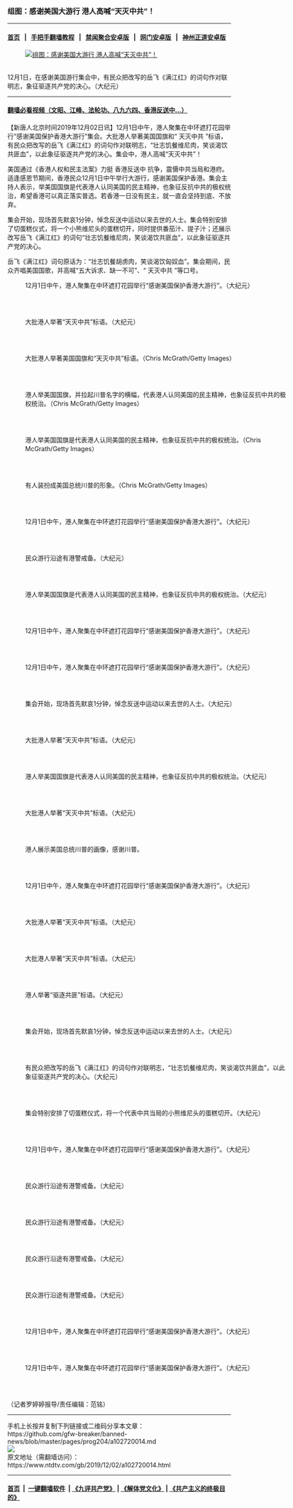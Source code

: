 ### 组图：感谢美国大游行 港人高喊“天灭中共”！
------------------------

#### [首页](https://github.com/gfw-breaker/banned-news/blob/master/README.md) &nbsp;&nbsp;|&nbsp;&nbsp; [手把手翻墙教程](https://github.com/gfw-breaker/guides/wiki) &nbsp;&nbsp;|&nbsp;&nbsp; [禁闻聚合安卓版](https://github.com/gfw-breaker/bn-android) &nbsp;&nbsp;|&nbsp;&nbsp; [网门安卓版](https://github.com/oGate2/oGate) &nbsp;&nbsp;|&nbsp;&nbsp; [神州正道安卓版](https://github.com/SzzdOgate/update) 



<div><div class="featured_image">
 <a href="https://i.ntdtv.com/assets/uploads/2019/12/photo6276100341321804219.jpg" target="_blank">
  <figure>
   <img alt="组图：感谢美国大游行 港人高喊“天灭中共”！" src="https://i.ntdtv.com/assets/uploads/2019/12/photo6276100341321804219-800x450.jpg"/>
  </figure><br/>
 </a>
 <span class="caption">
  12月1日，在感谢美国游行集会中，有民众把改写的岳飞《满江红》的词句作对联明志，象征驱逐共产党的决心。（大纪元）
 </span>
</div>
</div><hr/>

#### [翻墙必看视频（文昭、江峰、法轮功、八九六四、香港反送中...）](https://github.com/gfw-breaker/banned-news/blob/master/pages/links.md)

<div><div class="post_content" itemprop="articleBody">
 <p>
  【新唐人北京时间2019年12月02日讯】12月1日中午，港人聚集在中环遮打花园举行“感谢美国保护香港大游行”集会。大批港人举著美国国旗和“
  <ok href="https://www.ntdtv.com/gb/天灭中共.htm">
   天灭中共
  </ok>
  ”标语，有民众把改写的岳飞《满江红》的词句作对联明志，“壮志饥餐维尼肉，笑谈渴饮共匪血”，以此象征驱逐共产党的决心。集会中，港人高喊“天灭中共”！
 </p>
 <p>
  美国通过《香港人权和民主法案》力挺
  <ok href="https://www.ntdtv.com/gb/prog422848.htm">
   香港反送中
  </ok>
  抗争，震慑中共当局和港府。适逢感恩节期间，香港民众12月1日中午举行大游行，感谢美国保护香港。集会主持人表示，举美国国旗是代表港人认同美国的民主精神，也象征反抗中共的极权统治，希望香港可以真正落实普选。若香港一日没有民主，就一直会坚持到底、不放弃。
 </p>
 <p>
  集会开始，现场首先默哀1分钟，悼念反送中运动以来去世的人士。集会特别安排了切蛋糕仪式，将一个小熊维尼头的蛋糕切开，同时提供番茄汁、提子汁；还展示改写岳飞《满江红》的词句“壮志饥餐维尼肉，笑谈渴饮共匪血”，以此象征驱逐共产党的决心。
 </p>
 <p>
  岳飞《满江红》词句原话为：“壮志饥餐胡虏肉，笑谈渴饮匈奴血”。集会期间，民众齐唱美国国歌，并高喊“五大诉求、缺一不可”、“
  <ok href="https://www.ntdtv.com/gb/天灭中共.htm">
   天灭中共
  </ok>
  ”等口号。
 </p>
 <figure class="wp-caption alignnone" id="attachment_102720045" style="width: 600px">
  <img alt="" class="size-medium wp-image-102720045" src="https://i.ntdtv.com/assets/uploads/2019/12/DSC01202-600x338.jpg">
   <br/><figcaption class="wp-caption-text">
    12月1日中午，港人聚集在中环遮打花园举行“感谢美国保护香港大游行”。（大纪元）
   </figcaption><br/>
  </img>
 </figure><br/>
 <figure class="wp-caption alignnone" id="attachment_102720044" style="width: 600px">
  <img alt="" class="size-medium wp-image-102720044" src="https://i.ntdtv.com/assets/uploads/2019/12/DSC01216-600x338.jpg">
   <br/><figcaption class="wp-caption-text">
    大批港人举著“天灭中共”标语。（大纪元）
   </figcaption><br/>
  </img>
 </figure><br/>
 <figure class="wp-caption alignnone" id="attachment_102720043" style="width: 600px">
  <img alt="" class="size-medium wp-image-102720043" src="https://i.ntdtv.com/assets/uploads/2019/12/GettyImages-1191179070-1-600x338.jpg"/>
  <br/><figcaption class="wp-caption-text">
   大批港人举著美国国旗和“天灭中共”标语。（Chris McGrath/Getty Images）
  </figcaption><br/>
 </figure><br/>
 <figure class="wp-caption alignnone" id="attachment_102720042" style="width: 600px">
  <img alt="" class="size-medium wp-image-102720042" src="https://i.ntdtv.com/assets/uploads/2019/12/GettyImages-1191179074-600x338.jpg"/>
  <br/><figcaption class="wp-caption-text">
   港人举美国国旗，并拉起川普名字的横幅，代表港人认同美国的民主精神，也象征反抗中共的极权统治。（Chris McGrath/Getty Images）
  </figcaption><br/>
 </figure><br/>
 <figure class="wp-caption alignnone" id="attachment_102720041" style="width: 600px">
  <img alt="" class="size-medium wp-image-102720041" src="https://i.ntdtv.com/assets/uploads/2019/12/GettyImages-1191179100-600x338.jpg"/>
  <br/><figcaption class="wp-caption-text">
   港人举美国国旗是代表港人认同美国的民主精神，也象征反抗中共的极权统治。（Chris McGrath/Getty Images）
  </figcaption><br/>
 </figure><br/>
 <figure class="wp-caption alignnone" id="attachment_102720040" style="width: 600px">
  <img alt="" class="size-medium wp-image-102720040" src="https://i.ntdtv.com/assets/uploads/2019/12/GettyImages-1191179119-600x338.jpg"/>
  <br/><figcaption class="wp-caption-text">
   有人装扮成美国总统川普的形象。（Chris McGrath/Getty Images）
  </figcaption><br/>
 </figure><br/>
 <figure class="wp-caption alignnone" id="attachment_102720039" style="width: 600px">
  <img alt="" class="size-medium wp-image-102720039" src="https://i.ntdtv.com/assets/uploads/2019/12/photo5122975869445449958-600x338.jpg"/>
  <br/><figcaption class="wp-caption-text">
   12月1日中午，港人聚集在中环遮打花园举行“感谢美国保护香港大游行”。（大纪元）
  </figcaption><br/>
 </figure><br/>
 <figure class="wp-caption alignnone" id="attachment_102720038" style="width: 600px">
  <img alt="" class="size-medium wp-image-102720038" src="https://i.ntdtv.com/assets/uploads/2019/12/photo5122975869445449959-600x338.jpg"/>
  <br/><figcaption class="wp-caption-text">
   民众游行沿途有港警戒备。（大纪元）
  </figcaption><br/>
 </figure><br/>
 <figure class="wp-caption alignnone" id="attachment_102720037" style="width: 600px">
  <img alt="" class="size-medium wp-image-102720037" src="https://i.ntdtv.com/assets/uploads/2019/12/photo5125511953144457437-600x338.jpg"/>
  <br/><figcaption class="wp-caption-text">
   港人举美国国旗是代表港人认同美国的民主精神，也象征反抗中共的极权统治。（大纪元）
  </figcaption><br/>
 </figure><br/>
 <figure class="wp-caption alignnone" id="attachment_102720036" style="width: 600px">
  <img alt="" class="size-medium wp-image-102720036" src="https://i.ntdtv.com/assets/uploads/2019/12/photo5125511953144457438-600x338.jpg"/>
  <br/><figcaption class="wp-caption-text">
   12月1日中午，港人聚集在中环遮打花园举行“感谢美国保护香港大游行”。（大纪元）
  </figcaption><br/>
 </figure><br/>
 <figure class="wp-caption alignnone" id="attachment_102720035" style="width: 600px">
  <img alt="" class="size-medium wp-image-102720035" src="https://i.ntdtv.com/assets/uploads/2019/12/photo5125511953144457441-600x338.jpg"/>
  <br/><figcaption class="wp-caption-text">
   12月1日中午，港人聚集在中环遮打花园举行“感谢美国保护香港大游行”。（大纪元）
  </figcaption><br/>
 </figure><br/>
 <figure class="wp-caption alignnone" id="attachment_102720034" style="width: 600px">
  <img alt="" class="size-medium wp-image-102720034" src="https://i.ntdtv.com/assets/uploads/2019/12/photo5125511953144457443-600x338.jpg"/>
  <br/><figcaption class="wp-caption-text">
   集会开始，现场首先默哀1分钟，悼念反送中运动以来去世的人士。（大纪元）
  </figcaption><br/>
 </figure><br/>
 <figure class="wp-caption alignnone" id="attachment_102720033" style="width: 600px">
  <img alt="" class="size-medium wp-image-102720033" src="https://i.ntdtv.com/assets/uploads/2019/12/photo5125511953144457445-600x338.jpg"/>
  <br/><figcaption class="wp-caption-text">
   大批港人举著“天灭中共”标语。（大纪元）
  </figcaption><br/>
 </figure><br/>
 <figure class="wp-caption alignnone" id="attachment_102720032" style="width: 600px">
  <img alt="" class="size-medium wp-image-102720032" src="https://i.ntdtv.com/assets/uploads/2019/12/photo5125511953144457446-600x338.jpg"/>
  <br/><figcaption class="wp-caption-text">
   港人举美国国旗是代表港人认同美国的民主精神，也象征反抗中共的极权统治。（大纪元）
  </figcaption><br/>
 </figure><br/>
 <figure class="wp-caption alignnone" id="attachment_102720031" style="width: 600px">
  <img alt="" class="size-medium wp-image-102720031" src="https://i.ntdtv.com/assets/uploads/2019/12/photo5125511953144457451-600x338.jpg"/>
  <br/><figcaption class="wp-caption-text">
   大批港人举著“天灭中共”标语。（大纪元）
  </figcaption><br/>
 </figure><br/>
 <figure class="wp-caption alignnone" id="attachment_102720030" style="width: 600px">
  <img alt="" class="size-medium wp-image-102720030" src="https://i.ntdtv.com/assets/uploads/2019/12/photo6276100341321804134-600x338.jpg"/>
  <br/><figcaption class="wp-caption-text">
   港人展示美国总统川普的画像，感谢川普。
  </figcaption><br/>
 </figure><br/>
 <figure class="wp-caption alignnone" id="attachment_102720029" style="width: 600px">
  <img alt="" class="size-medium wp-image-102720029" src="https://i.ntdtv.com/assets/uploads/2019/12/photo6276100341321804136-600x338.jpg"/>
  <br/><figcaption class="wp-caption-text">
   12月1日中午，港人聚集在中环遮打花园举行“感谢美国保护香港大游行”。（大纪元）
  </figcaption><br/>
 </figure><br/>
 <figure class="wp-caption alignnone" id="attachment_102720028" style="width: 600px">
  <img alt="" class="size-medium wp-image-102720028" src="https://i.ntdtv.com/assets/uploads/2019/12/photo6276100341321804140-600x338.jpg"/>
  <br/><figcaption class="wp-caption-text">
   大批港人举著“天灭中共”标语。（大纪元）
  </figcaption><br/>
 </figure><br/>
 <figure class="wp-caption alignnone" id="attachment_102720027" style="width: 600px">
  <img alt="" class="size-medium wp-image-102720027" src="https://i.ntdtv.com/assets/uploads/2019/12/photo6276100341321804141-600x338.jpg"/>
  <br/><figcaption class="wp-caption-text">
   大批港人举著“天灭中共”标语。（大纪元）
  </figcaption><br/>
 </figure><br/>
 <figure class="wp-caption alignnone" id="attachment_102720026" style="width: 600px">
  <img alt="" class="size-medium wp-image-102720026" src="https://i.ntdtv.com/assets/uploads/2019/12/photo6276100341321804142-600x338.jpg"/>
  <br/><figcaption class="wp-caption-text">
   港人举著“驱逐共匪”标语。（大纪元）
  </figcaption><br/>
 </figure><br/>
 <figure class="wp-caption alignnone" id="attachment_102720025" style="width: 600px">
  <img alt="" class="size-medium wp-image-102720025" src="https://i.ntdtv.com/assets/uploads/2019/12/photo6276100341321804209-600x338.jpg"/>
  <br/><figcaption class="wp-caption-text">
   集会开始，现场首先默哀1分钟，悼念反送中运动以来去世的人士。（大纪元）
  </figcaption><br/>
 </figure><br/>
 <figure class="wp-caption alignnone" id="attachment_102720024" style="width: 600px">
  <img alt="" class="size-medium wp-image-102720024" src="https://i.ntdtv.com/assets/uploads/2019/12/photo6276100341321804219-600x338.jpg"/>
  <br/><figcaption class="wp-caption-text">
   有民众把改写的岳飞《满江红》的词句作对联明志，“壮志饥餐维尼肉，笑谈渴饮共匪血”，以此象征驱逐共产党的决心。（大纪元）
  </figcaption><br/>
 </figure><br/>
 <figure class="wp-caption alignnone" id="attachment_102720023" style="width: 600px">
  <img alt="" class="size-medium wp-image-102720023" src="https://i.ntdtv.com/assets/uploads/2019/12/photo6276100341321804225-600x338.jpg"/>
  <br/><figcaption class="wp-caption-text">
   集会特别安排了切蛋糕仪式，将一个代表中共当局的小熊维尼头的蛋糕切开。（大纪元）
  </figcaption><br/>
 </figure><br/>
 <figure class="wp-caption alignnone" id="attachment_102720022" style="width: 600px">
  <img alt="" class="size-medium wp-image-102720022" src="https://i.ntdtv.com/assets/uploads/2019/12/photo6276100341321804240-600x338.jpg"/>
  <br/><figcaption class="wp-caption-text">
   12月1日中午，港人聚集在中环遮打花园举行“感谢美国保护香港大游行”。（大纪元）
  </figcaption><br/>
 </figure><br/>
 <figure class="wp-caption alignnone" id="attachment_102720021" style="width: 600px">
  <img alt="" class="size-medium wp-image-102720021" src="https://i.ntdtv.com/assets/uploads/2019/12/photo6276100341321804242-600x338.jpg"/>
  <br/><figcaption class="wp-caption-text">
   民众游行沿途有港警戒备。（大纪元）
  </figcaption><br/>
 </figure><br/>
 <figure class="wp-caption alignnone" id="attachment_102720020" style="width: 600px">
  <img alt="" class="size-medium wp-image-102720020" src="https://i.ntdtv.com/assets/uploads/2019/12/photo6276100341321804243-600x338.jpg"/>
  <br/><figcaption class="wp-caption-text">
   民众游行沿途有港警戒备。（大纪元）
  </figcaption><br/>
 </figure><br/>
 <figure class="wp-caption alignnone" id="attachment_102720019" style="width: 600px">
  <img alt="" class="size-medium wp-image-102720019" src="https://i.ntdtv.com/assets/uploads/2019/12/photo6276100341321804245-600x338.jpg"/>
  <br/><figcaption class="wp-caption-text">
   民众游行沿途有港警戒备。（大纪元）
  </figcaption><br/>
 </figure><br/>
 <figure class="wp-caption alignnone" id="attachment_102720018" style="width: 600px">
  <img alt="" class="size-medium wp-image-102720018" src="https://i.ntdtv.com/assets/uploads/2019/12/photo6276100341321804248-600x338.jpg"/>
  <br/><figcaption class="wp-caption-text">
   民众游行沿途有港警戒备。（大纪元）
  </figcaption><br/>
 </figure><br/>
 <figure class="wp-caption alignnone" id="attachment_102720017" style="width: 600px">
  <img alt="" class="size-medium wp-image-102720017" src="https://i.ntdtv.com/assets/uploads/2019/12/photo6276100341321804251-600x338.jpg"/>
  <br/><figcaption class="wp-caption-text">
   12月1日中午，港人聚集在中环遮打花园举行“感谢美国保护香港大游行”。（大纪元）
  </figcaption><br/>
 </figure><br/>
 <figure class="wp-caption alignnone" id="attachment_102720016" style="width: 600px">
  <img alt="" class="size-medium wp-image-102720016" src="https://i.ntdtv.com/assets/uploads/2019/12/photo6278369565817809159-600x338.jpg"/>
  <br/><figcaption class="wp-caption-text">
   12月1日中午，港人聚集在中环遮打花园举行“感谢美国保护香港大游行”。（大纪元）
  </figcaption><br/>
 </figure><br/>
 <p>
  （记者罗婷婷报导/责任编辑：范铭）
 </p>
 <div class="single_ad">
 </div>
</div>
</div>
<hr/>
手机上长按并复制下列链接或二维码分享本文章：<br/>
https://github.com/gfw-breaker/banned-news/blob/master/pages/prog204/a102720014.md <br/>
<a href='https://github.com/gfw-breaker/banned-news/blob/master/pages/prog204/a102720014.md'><img src='https://github.com/gfw-breaker/banned-news/blob/master/pages/prog204/a102720014.md.png'/></a> <br/>
原文地址（需翻墙访问）：https://www.ntdtv.com/gb/2019/12/02/a102720014.html


------------------------
#### [首页](https://github.com/gfw-breaker/banned-news/blob/master/README.md) &nbsp;|&nbsp; [一键翻墙软件](https://github.com/gfw-breaker/nogfw/blob/master/README.md) &nbsp;| [《九评共产党》](https://github.com/gfw-breaker/9ping.md/blob/master/README.md#九评之一评共产党是什么) | [《解体党文化》](https://github.com/gfw-breaker/jtdwh.md/blob/master/README.md) | [《共产主义的终极目的》](https://github.com/gfw-breaker/gczydzjmd.md/blob/master/README.md)


<img src='http://gfw-breaker.win/banned-news/pages/prog204/a102720014.md' width='0px' height='0px'/>